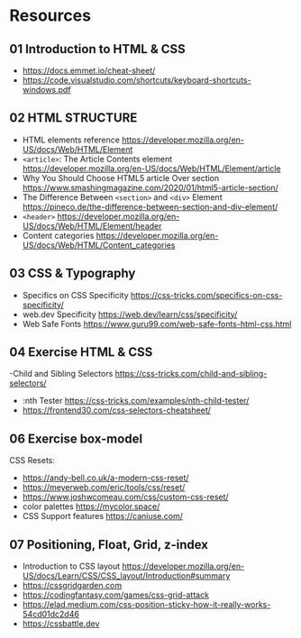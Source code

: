 # Resources

## 01 Introduction to HTML & CSS
- https://docs.emmet.io/cheat-sheet/
- https://code.visualstudio.com/shortcuts/keyboard-shortcuts-windows.pdf


## 02 HTML STRUCTURE
- HTML elements reference https://developer.mozilla.org/en-US/docs/Web/HTML/Element
- `<article>`: The Article Contents element https://developer.mozilla.org/en-US/docs/Web/HTML/Element/article
- Why You Should Choose HTML5 article Over section https://www.smashingmagazine.com/2020/01/html5-article-section/
- The Difference Between `<section>` and `<div>` Element https://pineco.de/the-difference-between-section-and-div-element/
- `<header>` https://developer.mozilla.org/en-US/docs/Web/HTML/Element/header
- Content categories https://developer.mozilla.org/en-US/docs/Web/HTML/Content_categories

## 03 CSS & Typography
- Specifics on CSS Specificity
 https://css-tricks.com/specifics-on-css-specificity/
- web.dev Specificity https://web.dev/learn/css/specificity/
- Web Safe Fonts https://www.guru99.com/web-safe-fonts-html-css.html


## 04 Exercise HTML & CSS
-Child and Sibling Selectors https://css-tricks.com/child-and-sibling-selectors/
- :nth Tester https://css-tricks.com/examples/nth-child-tester/
- https://frontend30.com/css-selectors-cheatsheet/


## 06 Exercise box-model
CSS Resets:
- https://andy-bell.co.uk/a-modern-css-reset/
- https://meyerweb.com/eric/tools/css/reset/
- https://www.joshwcomeau.com/css/custom-css-reset/
- color palettes https://mycolor.space/
- CSS Support features https://caniuse.com/

## 07 Positioning, Float, Grid, z-index
- Introduction to CSS layout https://developer.mozilla.org/en-US/docs/Learn/CSS/CSS_layout/Introduction#summary
- https://cssgridgarden.com
- https://codingfantasy.com/games/css-grid-attack
- https://elad.medium.com/css-position-sticky-how-it-really-works-54cd01dc2d46
- https://cssbattle.dev